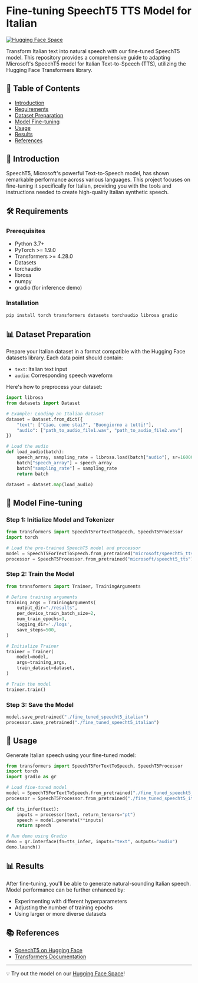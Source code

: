 # Fine-tuning SpeechT5 TTS Model for Italian

[![Hugging Face Space](https://img.shields.io/badge/🤗%20Hugging%20Face-Space-yellow)](https://huggingface.co/spaces/Aumkeshchy2003/Italian_TTS)

Transform Italian text into natural speech with our fine-tuned SpeechT5 model. This repository provides a comprehensive guide to adapting Microsoft's SpeechT5 model for Italian Text-to-Speech (TTS), utilizing the Hugging Face Transformers library.

## 📑 Table of Contents

- [Introduction](#introduction)
- [Requirements](#requirements)
- [Dataset Preparation](#dataset-preparation)
- [Model Fine-tuning](#model-fine-tuning)
- [Usage](#usage)
- [Results](#results)
- [References](#references)

## 🎯 Introduction

SpeechT5, Microsoft's powerful Text-to-Speech model, has shown remarkable performance across various languages. This project focuses on fine-tuning it specifically for Italian, providing you with the tools and instructions needed to create high-quality Italian synthetic speech.

## 🛠️ Requirements

### Prerequisites
- Python 3.7+
- PyTorch >= 1.9.0
- Transformers >= 4.28.0
- Datasets
- torchaudio
- librosa
- numpy
- gradio (for inference demo)

### Installation

```bash
pip install torch transformers datasets torchaudio librosa gradio
```

## 📊 Dataset Preparation

Prepare your Italian dataset in a format compatible with the Hugging Face datasets library. Each data point should contain:
- `text`: Italian text input
- `audio`: Corresponding speech waveform

Here's how to preprocess your dataset:

```python
import librosa
from datasets import Dataset

# Example: Loading an Italian dataset
dataset = Dataset.from_dict({
    "text": ["Ciao, come stai?", "Buongiorno a tutti!"],
    "audio": ["path_to_audio_file1.wav", "path_to_audio_file2.wav"]
})

# Load the audio
def load_audio(batch):
    speech_array, sampling_rate = librosa.load(batch["audio"], sr=16000)
    batch["speech_array"] = speech_array
    batch["sampling_rate"] = sampling_rate
    return batch

dataset = dataset.map(load_audio)
```

## 🔄 Model Fine-tuning

### Step 1: Initialize Model and Tokenizer

```python
from transformers import SpeechT5ForTextToSpeech, SpeechT5Processor
import torch

# Load the pre-trained SpeechT5 model and processor
model = SpeechT5ForTextToSpeech.from_pretrained("microsoft/speecht5_tts")
processor = SpeechT5Processor.from_pretrained("microsoft/speecht5_tts")
```

### Step 2: Train the Model

```python
from transformers import Trainer, TrainingArguments

# Define training arguments
training_args = TrainingArguments(
    output_dir="./results",
    per_device_train_batch_size=2,
    num_train_epochs=3,
    logging_dir='./logs',
    save_steps=500,
)

# Initialize Trainer
trainer = Trainer(
    model=model,
    args=training_args,
    train_dataset=dataset,
)

# Train the model
trainer.train()
```

### Step 3: Save the Model

```python
model.save_pretrained("./fine_tuned_speecht5_italian")
processor.save_pretrained("./fine_tuned_speecht5_italian")
```

## 💫 Usage

Generate Italian speech using your fine-tuned model:

```python
from transformers import SpeechT5ForTextToSpeech, SpeechT5Processor
import torch
import gradio as gr

# Load fine-tuned model
model = SpeechT5ForTextToSpeech.from_pretrained("./fine_tuned_speecht5_italian")
processor = SpeechT5Processor.from_pretrained("./fine_tuned_speecht5_italian")

def tts_infer(text):
    inputs = processor(text, return_tensors="pt")
    speech = model.generate(**inputs)
    return speech

# Run demo using Gradio
demo = gr.Interface(fn=tts_infer, inputs="text", outputs="audio")
demo.launch()
```

## 📊 Results

After fine-tuning, you'll be able to generate natural-sounding Italian speech. Model performance can be further enhanced by:
- Experimenting with different hyperparameters
- Adjusting the number of training epochs
- Using larger or more diverse datasets

## 📚 References

- [SpeechT5 on Hugging Face](https://huggingface.co/microsoft/speecht5_tts)
- [Transformers Documentation](https://huggingface.co/docs/transformers/index)

---

💡 Try out the model on our [Hugging Face Space](https://huggingface.co/spaces/Aumkeshchy2003/Italian_TTS)!
